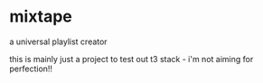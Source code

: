 # mixtape

a universal playlist creator

this is mainly just a project to test out t3 stack - i'm not aiming for perfection!!
